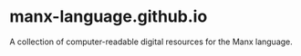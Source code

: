 # manx-language.github.io
A collection of computer-readable digital resources for the Manx language.
